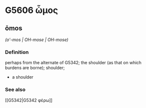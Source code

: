 # G5606 ὦμος

## ōmos

_(o'-mos | OH-mose | OH-mose)_

### Definition

perhaps from the alternate of G5342; the shoulder (as that on which burdens are borne); shoulder; 

- a shoulder

### See also

[[G5342|G5342 φέρω]]
